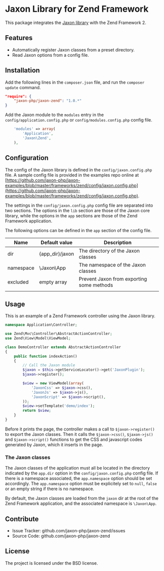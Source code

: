 Jaxon Library for Zend Framework
================================

This package integrates the [Jaxon library](https://github.com/jaxon-php/jaxon-core) with the Zend Framework 2.

Features
--------

- Automatically register Jaxon classes from a preset directory.
- Read Jaxon options from a config file.

Installation
------------

Add the following lines in the `composer.json` file, and run the `composer update` command.
```json
"require": {
    "jaxon-php/jaxon-zend": "1.0.*"
}
```

Add the Jaxon module to the `modules` entry in the `config/application.config.php` or `config/modules.config.php` config file.
```php
    'modules' => array(
        'Application',
        'Jaxon\Zend',
    ),
```

Configuration
-------------

The config of the Jaxon library is defined in the `config/jaxon.config.php` file.
A sample config file is provided in the examples repo online at [https://github.com/jaxon-php/jaxon-examples/blob/master/frameworks/zend/config/jaxon.config.php](https://github.com/jaxon-php/jaxon-examples/blob/master/frameworks/zend/config/jaxon.config.php).

The settings in the `config/jaxon.config.php` config file are separated into two sections.
The options in the `lib` section are those of the Jaxon core library, while the options in the `app` sections are those of the Zend Framework application.

The following options can be defined in the `app` section of the config file.

| Name      | Default value   | Description |
|-----------|-----------------|-------------|
| dir       | {app_dir}/jaxon | The directory of the Jaxon classes |
| namespace | \Jaxon\App      | The namespace of the Jaxon classes |
| excluded  | empty array     | Prevent Jaxon from exporting some methods |
| | | |

Usage
-----

This is an example of a Zend Framework controller using the Jaxon library.
```php
namespace Application\Controller;

use Zend\Mvc\Controller\AbstractActionController;
use Zend\View\Model\ViewModel;

class DemoController extends AbstractActionController
{
    public function indexAction()
    {
        // Call the Jaxon module
        $jaxon = $this->getServiceLocator()->get('JaxonPlugin');
        $jaxon->register();

        $view = new ViewModel(array(
            'JaxonCss' => $jaxon->css(),
            'JaxonJs' => $jaxon->js(),
            'JaxonScript' => $jaxon->script(),
        ));
        $view->setTemplate('demo/index');
        return $view;
    }
}
```

Before it prints the page, the controller makes a call to `$jaxon->register()` to export the Jaxon classes.
Then it calls the `$jaxon->css()`, `$jaxon->js()` and `$jaxon->script()` functions to get the CSS and javascript codes generated by Jaxon, which it inserts in the page.

### The Jaxon classes

The Jaxon classes of the application must all be located in the directory indicated by the `app.dir` option in the `config/jaxon.config.php` config file.
If there is a namespace associated, the `app.namespace` option should be set accordingly.
The `app.namespace` option must be explicitely set to `null`, `false` or an empty string if there is no namespace.

By default, the Jaxon classes are loaded from the `jaxon` dir at the root of the Zend Framework application, and the associated namespace is `\Jaxon\App`.

Contribute
----------

- Issue Tracker: github.com/jaxon-php/jaxon-zend/issues
- Source Code: github.com/jaxon-php/jaxon-zend

License
-------

The project is licensed under the BSD license.
